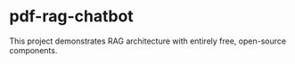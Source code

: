 # pdf-rag-chatbot
This project demonstrates RAG architecture with entirely free, open-source components.

